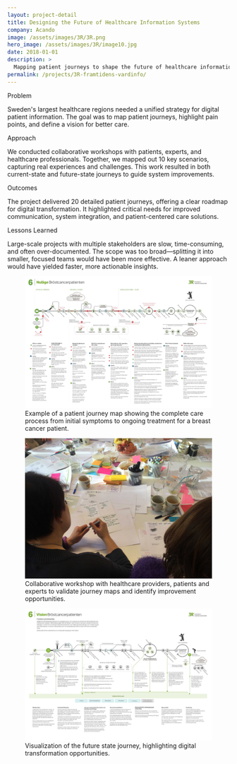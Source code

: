 ```yaml
---
layout: project-detail
title: Designing the Future of Healthcare Information Systems
company: Acando
image: /assets/images/3R/3R.png
hero_image: /assets/images/3R/image10.jpg
date: 2018-01-01
description: >
  Mapping patient journeys to shape the future of healthcare information systems in Sweden.
permalink: /projects/3R-framtidens-vardinfo/
---
```


<div class="project-grid">
  <div class="grid-headline">Problem</div>
  <div class="grid-content">
    <p>Sweden's largest healthcare regions needed a unified strategy for digital patient information. The goal was to map patient journeys, highlight pain points, and define a vision for better care.</p>
  </div>
  
  <div class="grid-headline">Approach</div>
  <div class="grid-content">
    <p>We conducted collaborative workshops with patients, experts, and healthcare professionals. Together, we mapped out 10 key scenarios, capturing real experiences and challenges. This work resulted in both current-state and future-state journeys to guide system improvements.</p>
  </div>

  <div class="grid-headline">Outcomes</div>
  <div class="grid-content">
    <p>The project delivered 20 detailed patient journeys, offering a clear roadmap for digital transformation. It highlighted critical needs for improved communication, system integration, and patient-centered care solutions.</p>
  </div>

  <div class="grid-headline">Lessons Learned</div>
  <div class="grid-content">
    <p>Large-scale projects with multiple stakeholders are slow, time-consuming, and often over-documented. The scope was too broad—splitting it into smaller, focused teams would have been more effective. A leaner approach would have yielded faster, more actionable insights.</p>
  </div>
</div>

<figure class="project-image">
  <img src="/assets/images/3r/image9.jpeg" alt="3R Patient Journey Map">
  <figcaption>Example of a patient journey map showing the complete care process from initial symptoms to ongoing treatment for a breast cancer patient.</figcaption>
</figure>

<figure class="project-image">
  <img src="/assets/images/3r/image16.jpg" alt="Workshop session with healthcare providers">
  <figcaption>Collaborative workshop with healthcare providers, patients and experts to validate journey maps and identify improvement opportunities.</figcaption>
</figure>

<figure class="project-image">
  <img src="/assets/images/3r/image11.jpeg" alt="Future state journey visualization">
  <figcaption>Visualization of the future state journey, highlighting digital transformation opportunities.</figcaption>
</figure>